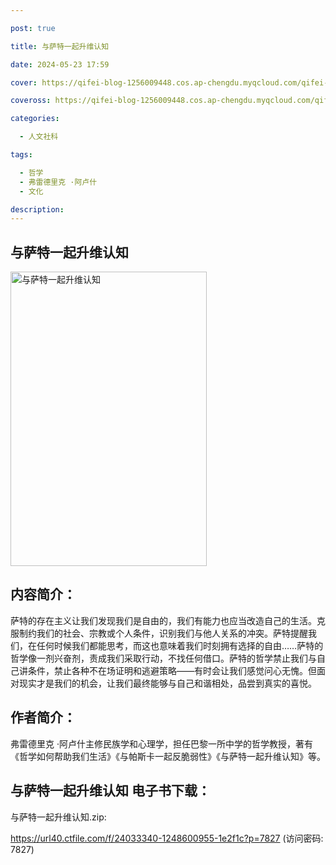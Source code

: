 ```yaml
---

post: true

title: 与萨特一起升维认知

date: 2024-05-23 17:59

cover: https://qifei-blog-1256009448.cos.ap-chengdu.myqcloud.com/qifei-blog/662605a30ea9cb14033cf2a1.jpg

coveross: https://qifei-blog-1256009448.cos.ap-chengdu.myqcloud.com/qifei-blog/662605a30ea9cb14033cf2a1.jpg

categories:

  - 人文社科

tags:

  - 哲学
  - 弗雷德里克 ·阿卢什
  - 文化

description:
---
```


## 与萨特一起升维认知
<img alt="与萨特一起升维认知 " class="aligncenter loading" data-was-processed="true" decoding="async" fetchpriority="high" height="471" src="https://qifei-blog-1256009448.cos.ap-chengdu.myqcloud.com/qifei-blog/662605a30ea9cb14033cf2a1.jpg" style="cursor: zoom-in;" width="314"/>

## 内容简介：

萨特的存在主义让我们发现我们是自由的，我们有能力也应当改造自己的生活。克服制约我们的社会、宗教或个人条件，识别我们与他人关系的冲突。萨特提醒我们，在任何时候我们都能思考，而这也意味着我们时刻拥有选择的自由……萨特的哲学像一剂兴奋剂，责成我们采取行动，不找任何借口。萨特的哲学禁止我们与自己讲条件，禁止各种不在场证明和逃避策略——有时会让我们感觉问心无愧。但面对现实才是我们的机会，让我们最终能够与自己和谐相处，品尝到真实的喜悦。

## 作者简介：

弗雷德里克 ·阿卢什主修民族学和心理学，担任巴黎一所中学的哲学教授，著有《哲学如何帮助我们生活》《与帕斯卡一起反脆弱性》《与萨特一起升维认知》等。

## 与萨特一起升维认知 电子书下载：
与萨特一起升维认知.zip: 

https://url40.ctfile.com/f/24033340-1248600955-1e2f1c?p=7827 (访问密码: 7827)
